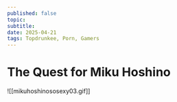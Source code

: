 ```yaml
---
published: false
topic: 
subtitle: 
date: 2025-04-21
tags: Topdrunkee, Porn, Gamers
---
```

# The Quest for Miku Hoshino

![[mikuhoshinososexy03.gif]]